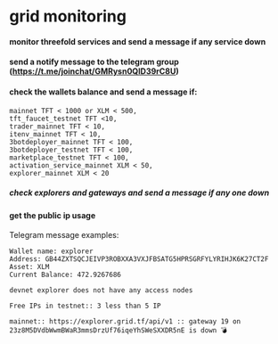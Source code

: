 # grid monitoring

#### monitor threefold services and send a message if any service down
#### send a notify message to the telegram group (https://t.me/joinchat/GMRysn0QlD39rC8U)

#### check the wallets balance and send a message if:
    mainnet TFT < 1000 or XLM < 500,
    tft_faucet_testnet TFT <10,
    trader_mainnet TFT < 10,
    itenv_mainnet TFT < 10,
    3botdeployer_mainnet TFT < 100,
    3botdeployer_testnet TFT < 100,
    marketplace_testnet TFT < 100,
    activation_service_mainnet XLM < 50,
    explorer_mainnet XLM < 20

##### check explorers and gateways and send a message if any one down 
#### get the public ip usage

Telegram message examples:

    Wallet name: explorer
    Address: GB44ZXTSQCJEIVP3ROBXXA3VXJFBSATG5HPRSGRFYLYRIHJK6K27CT2F
    Asset: XLM
    Current Balance: 472.9267686

    devnet explorer does not have any access nodes

    Free IPs in testnet:: 3 less than 5 IP

    mainnet:: https://explorer.grid.tf/api/v1 :: gateway 19 on 23z8M5DVdbWwmBWaR3mmsDrzUf76iqeYhSWeSXXDR5nE is down 💣

